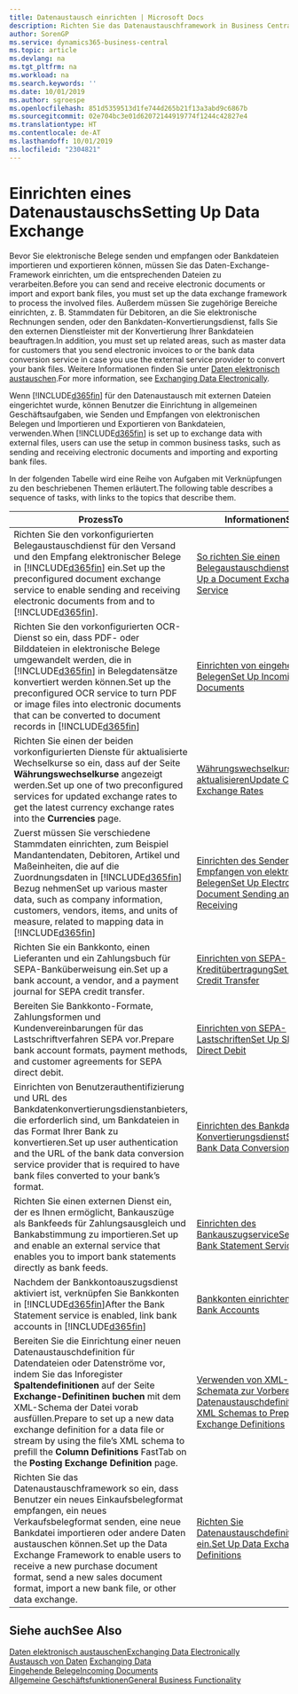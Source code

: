 ```yaml
---
title: Datenaustausch einrichten | Microsoft Docs
description: Richten Sie das Datenaustauschframework in Business Central ein.
author: SorenGP
ms.service: dynamics365-business-central
ms.topic: article
ms.devlang: na
ms.tgt_pltfrm: na
ms.workload: na
ms.search.keywords: ''
ms.date: 10/01/2019
ms.author: sgroespe
ms.openlocfilehash: 851d5359513d1fe744d265b21f13a3abd9c6867b
ms.sourcegitcommit: 02e704bc3e01d62072144919774f1244c42827e4
ms.translationtype: HT
ms.contentlocale: de-AT
ms.lasthandoff: 10/01/2019
ms.locfileid: "2304821"
---
```

# <a name="setting-up-data-exchange"></a><span data-ttu-id="a63ed-103">Einrichten eines Datenaustauschs</span><span class="sxs-lookup"><span data-stu-id="a63ed-103">Setting Up Data Exchange</span></span>
<span data-ttu-id="a63ed-104">Bevor Sie elektronische Belege senden und empfangen oder Bankdateien importieren und exportieren können, müssen Sie das Daten-Exchange-Framework einrichten, um die entsprechenden Dateien zu verarbeiten.</span><span class="sxs-lookup"><span data-stu-id="a63ed-104">Before you can send and receive electronic documents or import and export bank files, you must set up the data exchange framework to process the involved files.</span></span> <span data-ttu-id="a63ed-105">Außerdem müssen Sie zugehörige Bereiche einrichten, z. B. Stammdaten für Debitoren, an die Sie elektronische Rechnungen senden, oder den Bankdaten-Konvertierungsdienst, falls Sie den externen Dienstleister mit der Konvertierung Ihrer Bankdateien beauftragen.</span><span class="sxs-lookup"><span data-stu-id="a63ed-105">In addition, you must set up related areas, such as master data for customers that you send electronic invoices to or the bank data conversion service in case you use the external service provider to convert your bank files.</span></span> <span data-ttu-id="a63ed-106">Weitere Informationen finden Sie unter [Daten elektronisch austauschen](across-data-exchange.md).</span><span class="sxs-lookup"><span data-stu-id="a63ed-106">For more information, see [Exchanging Data Electronically](across-data-exchange.md).</span></span>  

 <span data-ttu-id="a63ed-107">Wenn [!INCLUDE[d365fin](includes/d365fin_md.md)] für den Datenaustausch mit externen Dateien eingerichtet wurde, können Benutzer die Einrichtung in allgemeinen Geschäftsaufgaben, wie Senden und Empfangen von elektronischen Belegen und Importieren und Exportieren von Bankdateien, verwenden.</span><span class="sxs-lookup"><span data-stu-id="a63ed-107">When [!INCLUDE[d365fin](includes/d365fin_md.md)] is set up to exchange data with external files, users can use the setup in common business tasks, such as sending and receiving electronic documents and importing and exporting bank files.</span></span>  

 <span data-ttu-id="a63ed-108">In der folgenden Tabelle wird eine Reihe von Aufgaben mit Verknüpfungen zu den beschriebenen Themen erläutert.</span><span class="sxs-lookup"><span data-stu-id="a63ed-108">The following table describes a sequence of tasks, with links to the topics that describe them.</span></span>  

|<span data-ttu-id="a63ed-109">**Prozess**</span><span class="sxs-lookup"><span data-stu-id="a63ed-109">**To**</span></span>|<span data-ttu-id="a63ed-110">**Informationen**</span><span class="sxs-lookup"><span data-stu-id="a63ed-110">**See**</span></span>|  
|------------|-------------|  
|<span data-ttu-id="a63ed-111">Richten Sie den vorkonfigurierten Belegaustauschdienst für den Versand und den Empfang elektronischer Belege in [!INCLUDE[d365fin](includes/d365fin_md.md)] ein.</span><span class="sxs-lookup"><span data-stu-id="a63ed-111">Set up the preconfigured document exchange service to enable sending and receiving electronic documents from and to [!INCLUDE[d365fin](includes/d365fin_md.md)].</span></span>|[<span data-ttu-id="a63ed-112">So richten Sie einen Belegaustauschdienst ein</span><span class="sxs-lookup"><span data-stu-id="a63ed-112">Set Up a Document Exchange Service</span></span>](across-how-to-set-up-a-document-exchange-service.md)|  
|<span data-ttu-id="a63ed-113">Richten Sie den vorkonfigurierten OCR-Dienst so ein, dass PDF- oder Bilddateien in elektronische Belege umgewandelt werden, die in [!INCLUDE[d365fin](includes/d365fin_md.md)] in Belegdatensätze konvertiert werden können.</span><span class="sxs-lookup"><span data-stu-id="a63ed-113">Set up the preconfigured OCR service to turn PDF or image files into electronic documents that can be converted to document records in [!INCLUDE[d365fin](includes/d365fin_md.md)]</span></span>|[<span data-ttu-id="a63ed-114">Einrichten von eingehenden Belegen</span><span class="sxs-lookup"><span data-stu-id="a63ed-114">Set Up Incoming Documents</span></span>](across-how-setup-income-documents.md)|  
|<span data-ttu-id="a63ed-115">Richten Sie einen der beiden vorkonfigurierten Dienste für aktualisierte Wechselkurse so ein, dass auf der Seite **Währungswechselkurse** angezeigt werden.</span><span class="sxs-lookup"><span data-stu-id="a63ed-115">Set up one of two preconfigured services for updated exchange rates to get the latest currency exchange rates into the **Currencies** page.</span></span>|[<span data-ttu-id="a63ed-116">Währungswechselkurse aktualisieren</span><span class="sxs-lookup"><span data-stu-id="a63ed-116">Update Currency Exchange Rates</span></span>](finance-how-update-currencies.md)|  
|<span data-ttu-id="a63ed-117">Zuerst müssen Sie verschiedene Stammdaten einrichten, zum Beispiel Mandantendaten, Debitoren, Artikel und Maßeinheiten, die auf die Zuordnungsdaten in [!INCLUDE[d365fin](includes/d365fin_md.md)] Bezug nehmen</span><span class="sxs-lookup"><span data-stu-id="a63ed-117">Set up various master data, such as company information, customers, vendors, items, and units of measure, related to mapping data in [!INCLUDE[d365fin](includes/d365fin_md.md)]</span></span>|[<span data-ttu-id="a63ed-118">Einrichten des Senden und Empfangen von elektronischen Belegen</span><span class="sxs-lookup"><span data-stu-id="a63ed-118">Set Up Electronic Document Sending and Receiving</span></span>](across-how-to-set-up-electronic-document-sending-and-receiving.md)|  
|<span data-ttu-id="a63ed-119">Richten Sie ein Bankkonto, einen Lieferanten und ein Zahlungsbuch für SEPA-Banküberweisung ein.</span><span class="sxs-lookup"><span data-stu-id="a63ed-119">Set up a bank account, a vendor, and a payment journal for SEPA credit transfer.</span></span>|[<span data-ttu-id="a63ed-120">Einrichten von SEPA-Kreditübertragung</span><span class="sxs-lookup"><span data-stu-id="a63ed-120">Set Up SEPA Credit Transfer</span></span>](finance-how-to-set-up-sepa-credit-transfer.md)|  
|<span data-ttu-id="a63ed-121">Bereiten Sie Bankkonto-Formate, Zahlungsformen und Kundenvereinbarungen für das Lastschriftverfahren SEPA vor.</span><span class="sxs-lookup"><span data-stu-id="a63ed-121">Prepare bank account formats, payment methods, and customer agreements for SEPA direct debit.</span></span>|[<span data-ttu-id="a63ed-122">Einrichten von SEPA-Lastschriften</span><span class="sxs-lookup"><span data-stu-id="a63ed-122">Set Up SEPA Direct Debit</span></span>](finance-how-to-set-up-sepa-direct-debit.md)|  
|<span data-ttu-id="a63ed-123">Einrichten von Benutzerauthentifizierung und URL des Bankdatenkonvertierungsdienstanbieters, die erforderlich sind, um Bankdateien in das Format Ihrer Bank zu konvertieren.</span><span class="sxs-lookup"><span data-stu-id="a63ed-123">Set up user authentication and the URL of the bank data conversion service provider that is required to have bank files converted to your bank’s format.</span></span>|[<span data-ttu-id="a63ed-124">Einrichten des Bankdaten-Konvertierungsdienst</span><span class="sxs-lookup"><span data-stu-id="a63ed-124">Set Up the Bank Data Conversion Service</span></span>](bank-how-setup-bank-data-conversion-service.md)|  
|<span data-ttu-id="a63ed-125">Richten Sie einen externen Dienst ein, der es Ihnen ermöglicht, Bankauszüge als Bankfeeds für Zahlungsausgleich und Bankabstimmung zu importieren.</span><span class="sxs-lookup"><span data-stu-id="a63ed-125">Set up and enable an external service that enables you to import bank statements directly as bank feeds.</span></span>|[<span data-ttu-id="a63ed-126">Einrichten des Bankauszugservice</span><span class="sxs-lookup"><span data-stu-id="a63ed-126">Set Up the Bank Statement Service</span></span>](bank-how-setup-bank-statement-service.md)|  
|<span data-ttu-id="a63ed-127">Nachdem der Bankkontoauszugsdienst aktiviert ist, verknüpfen Sie Bankkonten in [!INCLUDE[d365fin](includes/d365fin_md.md)]</span><span class="sxs-lookup"><span data-stu-id="a63ed-127">After the Bank Statement service is enabled, link bank accounts in [!INCLUDE[d365fin](includes/d365fin_md.md)]</span></span>|[<span data-ttu-id="a63ed-128">Bankkonten einrichten</span><span class="sxs-lookup"><span data-stu-id="a63ed-128">Set Up Bank Accounts</span></span>](bank-how-setup-bank-accounts.md)|  
|<span data-ttu-id="a63ed-129">Bereiten Sie die Einrichtung einer neuen Datenaustauschdefinition für Datendateien oder Datenströme vor, indem Sie das Inforegister **Spaltendefinitionen** auf der Seite **Exchange-Definitinen buchen** mit dem XML-Schema der Datei vorab ausfüllen.</span><span class="sxs-lookup"><span data-stu-id="a63ed-129">Prepare to set up a new data exchange definition for a data file or stream by using the file’s XML schema to prefill the **Column Definitions** FastTab on the **Posting Exchange Definition** page.</span></span>|[<span data-ttu-id="a63ed-130">Verwenden von XML-Schemata zur Vorbereitung der Datenaustauschdefinitionen</span><span class="sxs-lookup"><span data-stu-id="a63ed-130">Use XML Schemas to Prepare Data Exchange Definitions</span></span>](across-how-to-use-xml-schemas-to-prepare-data-exchange-definitions.md)|  
|<span data-ttu-id="a63ed-131">Richten Sie das Datenaustauschframework so ein, dass Benutzer ein neues Einkaufsbelegformat empfangen, ein neues Verkaufsbelegformat senden, eine neue Bankdatei importieren oder andere Daten austauschen können.</span><span class="sxs-lookup"><span data-stu-id="a63ed-131">Set up the Data Exchange Framework to enable users to receive a new purchase document format, send a new sales document format, import a new bank file, or other data exchange.</span></span>|[<span data-ttu-id="a63ed-132">Richten Sie Datenaustauschdefinitionen ein.</span><span class="sxs-lookup"><span data-stu-id="a63ed-132">Set Up Data Exchange Definitions</span></span>](across-how-to-set-up-data-exchange-definitions.md)|  

## <a name="see-also"></a><span data-ttu-id="a63ed-133">Siehe auch</span><span class="sxs-lookup"><span data-stu-id="a63ed-133">See Also</span></span>  
[<span data-ttu-id="a63ed-134">Daten elektronisch austauschen</span><span class="sxs-lookup"><span data-stu-id="a63ed-134">Exchanging Data Electronically</span></span>](across-data-exchange.md)  
<span data-ttu-id="a63ed-135">[Austausch von Daten](across-exchange-data.md) </span><span class="sxs-lookup"><span data-stu-id="a63ed-135">[Exchanging Data](across-exchange-data.md) </span></span>  
[<span data-ttu-id="a63ed-136">Eingehende Belege</span><span class="sxs-lookup"><span data-stu-id="a63ed-136">Incoming Documents</span></span>](across-income-documents.md)  
[<span data-ttu-id="a63ed-137">Allgemeine Geschäftsfunktionen</span><span class="sxs-lookup"><span data-stu-id="a63ed-137">General Business Functionality</span></span>](ui-across-business-areas.md)  
